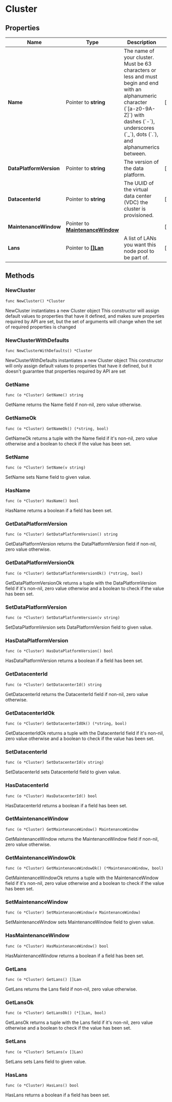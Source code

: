 # Cluster

## Properties

|Name | Type | Description | Notes|
|------------ | ------------- | ------------- | -------------|
|**Name** | Pointer to **string** | The name of your cluster. Must be 63 characters or less and must begin and end with an alphanumeric character (&#x60;[a-z0-9A-Z]&#x60;) with dashes (&#x60;-&#x60;), underscores (&#x60;_&#x60;), dots (&#x60;.&#x60;), and alphanumerics between.  | [optional] |
|**DataPlatformVersion** | Pointer to **string** | The version of the data platform.  | [optional] |
|**DatacenterId** | Pointer to **string** | The UUID of the virtual data center (VDC) the cluster is provisioned.  | [optional] |
|**MaintenanceWindow** | Pointer to [**MaintenanceWindow**](MaintenanceWindow.md) |  | [optional] |
|**Lans** | Pointer to [**[]Lan**](Lan.md) | A list of LANs you want this node pool to be part of.  | [optional] |

## Methods

### NewCluster

`func NewCluster() *Cluster`

NewCluster instantiates a new Cluster object
This constructor will assign default values to properties that have it defined,
and makes sure properties required by API are set, but the set of arguments
will change when the set of required properties is changed

### NewClusterWithDefaults

`func NewClusterWithDefaults() *Cluster`

NewClusterWithDefaults instantiates a new Cluster object
This constructor will only assign default values to properties that have it defined,
but it doesn't guarantee that properties required by API are set

### GetName

`func (o *Cluster) GetName() string`

GetName returns the Name field if non-nil, zero value otherwise.

### GetNameOk

`func (o *Cluster) GetNameOk() (*string, bool)`

GetNameOk returns a tuple with the Name field if it's non-nil, zero value otherwise
and a boolean to check if the value has been set.

### SetName

`func (o *Cluster) SetName(v string)`

SetName sets Name field to given value.

### HasName

`func (o *Cluster) HasName() bool`

HasName returns a boolean if a field has been set.

### GetDataPlatformVersion

`func (o *Cluster) GetDataPlatformVersion() string`

GetDataPlatformVersion returns the DataPlatformVersion field if non-nil, zero value otherwise.

### GetDataPlatformVersionOk

`func (o *Cluster) GetDataPlatformVersionOk() (*string, bool)`

GetDataPlatformVersionOk returns a tuple with the DataPlatformVersion field if it's non-nil, zero value otherwise
and a boolean to check if the value has been set.

### SetDataPlatformVersion

`func (o *Cluster) SetDataPlatformVersion(v string)`

SetDataPlatformVersion sets DataPlatformVersion field to given value.

### HasDataPlatformVersion

`func (o *Cluster) HasDataPlatformVersion() bool`

HasDataPlatformVersion returns a boolean if a field has been set.

### GetDatacenterId

`func (o *Cluster) GetDatacenterId() string`

GetDatacenterId returns the DatacenterId field if non-nil, zero value otherwise.

### GetDatacenterIdOk

`func (o *Cluster) GetDatacenterIdOk() (*string, bool)`

GetDatacenterIdOk returns a tuple with the DatacenterId field if it's non-nil, zero value otherwise
and a boolean to check if the value has been set.

### SetDatacenterId

`func (o *Cluster) SetDatacenterId(v string)`

SetDatacenterId sets DatacenterId field to given value.

### HasDatacenterId

`func (o *Cluster) HasDatacenterId() bool`

HasDatacenterId returns a boolean if a field has been set.

### GetMaintenanceWindow

`func (o *Cluster) GetMaintenanceWindow() MaintenanceWindow`

GetMaintenanceWindow returns the MaintenanceWindow field if non-nil, zero value otherwise.

### GetMaintenanceWindowOk

`func (o *Cluster) GetMaintenanceWindowOk() (*MaintenanceWindow, bool)`

GetMaintenanceWindowOk returns a tuple with the MaintenanceWindow field if it's non-nil, zero value otherwise
and a boolean to check if the value has been set.

### SetMaintenanceWindow

`func (o *Cluster) SetMaintenanceWindow(v MaintenanceWindow)`

SetMaintenanceWindow sets MaintenanceWindow field to given value.

### HasMaintenanceWindow

`func (o *Cluster) HasMaintenanceWindow() bool`

HasMaintenanceWindow returns a boolean if a field has been set.

### GetLans

`func (o *Cluster) GetLans() []Lan`

GetLans returns the Lans field if non-nil, zero value otherwise.

### GetLansOk

`func (o *Cluster) GetLansOk() (*[]Lan, bool)`

GetLansOk returns a tuple with the Lans field if it's non-nil, zero value otherwise
and a boolean to check if the value has been set.

### SetLans

`func (o *Cluster) SetLans(v []Lan)`

SetLans sets Lans field to given value.

### HasLans

`func (o *Cluster) HasLans() bool`

HasLans returns a boolean if a field has been set.


